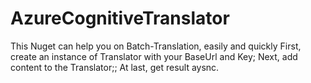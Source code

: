 # AzureCognitiveTranslator
This Nuget can help you on Batch-Translation, easily and quickly
First, create an instance of Translator with your BaseUrl and Key;
Next, add content to the Translator;;
At last, get result aysnc.
